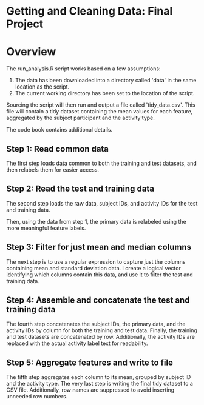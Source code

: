 Getting and Cleaning Data: Final Project
===================

# Overview

The run_analysis.R script works based on a few assumptions:

1. The data has been downloaded into a directory called 'data' in the same location as the script.
2. The current working directory has been set to the location of the script.

Sourcing the script will then run and output a file called 'tidy_data.csv'. This file will contain a tidy dataset containing the mean values for each feature, aggregated by the subject participant and the activity type.

The code book contains additional details.

## Step 1: Read common data

The first step loads data common to both the training and test datasets, and then relabels them for easier access.

## Step 2: Read the test and training data

The second step loads the raw data, subject IDs, and activity IDs for the test and training data.

Then, using the data from step 1, the primary data is relabeled using the more meaningful feature labels.

## Step 3: Filter for just mean and median columns

The next step is to use a regular expression to capture just the columns containing mean and standard deviation data. I create a logical vector
identifying which columns contain this data, and use it to filter the test and training data.

## Step 4: Assemble and concatenate the test and training data

The fourth step concatenates the subject IDs, the primary data, and the activity IDs by column for both the training and test data. Finally, the training and test datasets are concatenated by row. Additionally, the activity IDs are replaced with the actual activity label text for readability.

## Step 5: Aggregate features and write to file

The fifth step aggregates each column to its mean, grouped by subject ID and the activity type. The very last step is writing the final tidy dataset to a CSV file. Additionally, row names are suppressed to avoid inserting unneeded row numbers.




